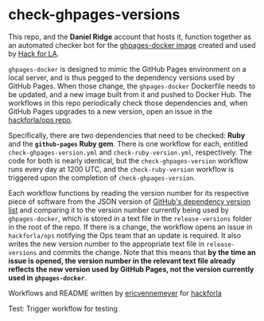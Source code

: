 # check-ghpages-versions
This repo, and the **Daniel Ridge** account that hosts it, function together as an automated checker bot for the [ghpages-docker image](https://github.com/hackforla/ghpages-docker) created and used by [Hack for LA](https://www.hackforla.org). 

`ghpages-docker` is designed to mimic the GitHub Pages environment on a local server, and is thus pegged to the dependency versions used by GitHub Pages. When those change, the `ghpages-docker` Dockerfile needs to be updated, and a new image built from it and pushed to Docker Hub. The workflows in this repo periodically check those dependencies and, when GitHub Pages upgrades to a new version, open an issue in the [hackforla/ops repo](https://github.com/hackforla/ops).

Specifically, there are two dependencies that need to be checked: **Ruby** and the **`github-pages` Ruby gem**. There is one workflow for each, entitled `check-ghpages-version.yml` and `check-ruby-version.yml`, respectively. The code for both is nearly identical, but the `check-ghpages-version` workflow runs every day at 1200 UTC, and the `check-ruby-version` workflow is triggered upon the completion of `check-ghpages-version`.

Each workflow functions by reading the version number for its respective piece of software from the JSON version of [GitHub's dependency version list](https://pages.github.com/versions.json) and comparing it to the version number currently being used by `ghpages-docker`, which is stored in a text file in the `release-versions` folder in the root of the repo. If there is a change, the workflow opens an issue in `hackforla/ops` notifying the Ops team that an update is required. It also writes the new version number to the appropriate text file in `release-versions` and commits the change. Note that this means that **by the time an issue is opened, the version number in the relevant text file already reflects the new version used by GitHub Pages, not the version currently used in `ghpages-docker`**.

Workflows and README written by [ericvennemeyer](https://github.com/ericvennemeyer) for [hackforla](https://github.com/hackforla)

Test: Trigger workflow for testing